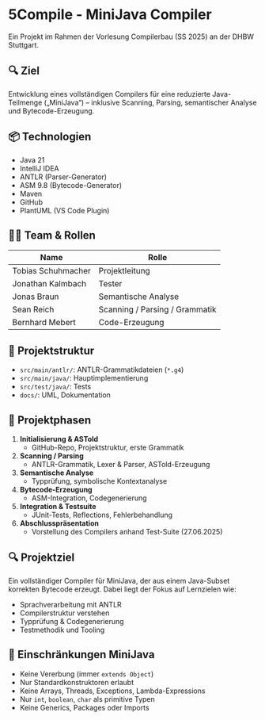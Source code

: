 # 5Compile - MiniJava Compiler

Ein Projekt im Rahmen der Vorlesung Compilerbau (SS 2025) an der DHBW Stuttgart.

## 🔍 Ziel

Entwicklung eines vollständigen Compilers für eine reduzierte Java-Teilmenge („MiniJava“) – inklusive Scanning, Parsing, semantischer Analyse und Bytecode-Erzeugung.

## 📦 Technologien

- Java 21
- IntelliJ IDEA
- ANTLR (Parser-Generator)
- ASM 9.8 (Bytecode-Generator)
- Maven
- GitHub
- PlantUML (VS Code Plugin)

## 👨‍💻 Team & Rollen

| Name             | Rolle                  |
|------------------|------------------------|
| Tobias Schuhmacher | Projektleitung          |
| Jonathan Kalmbach | Tester                  |
| Jonas Braun        | Semantische Analyse     |
| Sean Reich         | Scanning / Parsing / Grammatik |
| Bernhard Mebert    | Code-Erzeugung          |

## 🧩 Projektstruktur

- `src/main/antlr/`: ANTLR-Grammatikdateien (`*.g4`)
- `src/main/java/`: Hauptimplementierung
- `src/test/java/`: Tests
- `docs/`: UML, Dokumentation

## 📅 Projektphasen

1. **Initialisierung & ASTold**
   - GitHub-Repo, Projektstruktur, erste Grammatik
2. **Scanning / Parsing**
   - ANTLR-Grammatik, Lexer & Parser, ASTold-Erzeugung
3. **Semantische Analyse**
   - Typprüfung, symbolische Kontextanalyse
4. **Bytecode-Erzeugung**
   - ASM-Integration, Codegenerierung
5. **Integration & Testsuite**
   - JUnit-Tests, Reflections, Fehlerbehandlung
6. **Abschlusspräsentation**
   - Vorstellung des Compilers anhand Test-Suite (27.06.2025)

## 🔍 Projektziel

Ein vollständiger Compiler für MiniJava, der aus einem Java-Subset korrekten Bytecode erzeugt. Dabei liegt der Fokus auf Lernzielen wie:
- Sprachverarbeitung mit ANTLR
- Compilerstruktur verstehen
- Typprüfung & Codegenerierung
- Testmethodik und Tooling

## 📃 Einschränkungen MiniJava

- Keine Vererbung (immer `extends Object`)
- Nur Standardkonstruktoren erlaubt
- Keine Arrays, Threads, Exceptions, Lambda-Expressions
- Nur `int`, `boolean`, `char` als primitive Typen
- Keine Generics, Packages oder Imports
